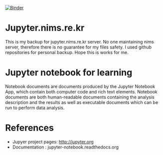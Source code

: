 [![Binder](https://mybinder.org/badge.svg)](https://mybinder.org/v2/gh/partrita/JupyterNote/master)


# Jupyter.nims.re.kr

This is my backup for jupyter.nims.re.kr server. No one maintaining nims server, therefore there is no guarantee for my files safety. I used github repositories for personal backup. Hope this is works for me.

# Jupyter notebook for learning

Notebook documents are documents produced by the Jupyter Notebook App, which contain both computer code and rich text elements. Notebook documents are both human-readable documents containing the analysis description and the results as well as executable documents which can be run to perform data analysis.


# References
- Jupyer project pages: http://jupyter.org
- Documentation : jupyter-notebook.readthedocs.org


